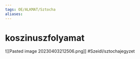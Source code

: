 ```yaml
---
tags: OE/ALKMAT/Sztocha 
aliases:
---
```

# koszinuszfolyamat
![[Pasted image 20230403212506.png]]
#Szeidl/sztochajegyzet 